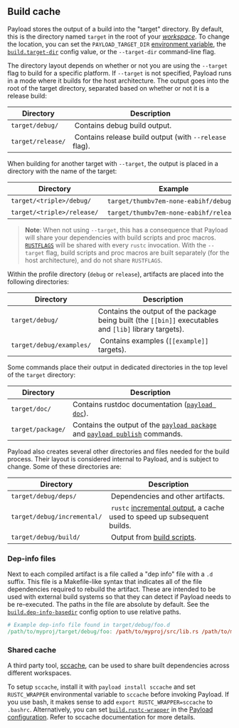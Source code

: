 ## Build cache

Payload stores the output of a build into the "target" directory. By default,
this is the directory named `target` in the root of your
[*workspace*][def-workspace]. To change the location, you can set the
`PAYLOAD_TARGET_DIR` [environment variable], the [`build.target-dir`] config
value, or the `--target-dir` command-line flag.

The directory layout depends on whether or not you are using the `--target`
flag to build for a specific platform. If `--target` is not specified, Payload
runs in a mode where it builds for the host architecture. The output goes into
the root of the target directory, separated based on whether or not it is a
release build:

Directory | Description
----------|------------
<code style="white-space: nowrap">target/debug/</code> | Contains debug build output.
<code style="white-space: nowrap">target/release/</code> | Contains release build output (with `--release` flag).

When building for another target with `--target`, the output is placed in a
directory with the name of the target:

Directory | Example
----------|--------
<code style="white-space: nowrap">target/&lt;triple&gt;/debug/</code> | <code style="white-space: nowrap">target/thumbv7em-none-eabihf/debug/</code>
<code style="white-space: nowrap">target/&lt;triple&gt;/release/</code> | <code style="white-space: nowrap">target/thumbv7em-none-eabihf/release/</code>

> **Note**: When not using `--target`, this has a consequence that Payload will
> share your dependencies with build scripts and proc macros. [`RUSTFLAGS`]
> will be shared with every `rustc` invocation. With the `--target` flag,
> build scripts and proc macros are built separately (for the host
> architecture), and do not share `RUSTFLAGS`.

Within the profile directory (`debug` or `release`), artifacts are placed into
the following directories:

Directory | Description
----------|------------
<code style="white-space: nowrap">target/debug/</code> | Contains the output of the package being built (the `[[bin]]` executables and `[lib]` library targets).
<code style="white-space: nowrap">target/debug/examples/</code> | Contains examples (`[[example]]` targets).

Some commands place their output in dedicated directories in the top level of
the `target` directory:

Directory | Description
----------|------------
<code style="white-space: nowrap">target/doc/</code> | Contains rustdoc documentation ([`payload doc`]).
<code style="white-space: nowrap">target/package/</code> | Contains the output of the [`payload package`] and [`payload publish`] commands.

Payload also creates several other directories and files needed for the build
process. Their layout is considered internal to Payload, and is subject to
change. Some of these directories are:

Directory | Description
----------|------------
<code style="white-space: nowrap">target/debug/deps/</code> |  Dependencies and other artifacts.
<code style="white-space: nowrap">target/debug/incremental/</code> |  `rustc` [incremental output], a cache used to speed up subsequent builds.
<code style="white-space: nowrap">target/debug/build/</code> |  Output from [build scripts].

### Dep-info files

Next to each compiled artifact is a file called a "dep info" file with a `.d`
suffix. This file is a Makefile-like syntax that indicates all of the file
dependencies required to rebuild the artifact. These are intended to be used
with external build systems so that they can detect if Payload needs to be
re-executed. The paths in the file are absolute by default. See the
[`build.dep-info-basedir`] config option to use relative paths.

```Makefile
# Example dep-info file found in target/debug/foo.d
/path/to/myproj/target/debug/foo: /path/to/myproj/src/lib.rs /path/to/myproj/src/main.rs
```

### Shared cache

A third party tool, [sccache], can be used to share built dependencies across
different workspaces.

To setup `sccache`, install it with `payload install sccache` and set
`RUSTC_WRAPPER` environmental variable to `sccache` before invoking Payload. If
you use bash, it makes sense to add `export RUSTC_WRAPPER=sccache` to
`.bashrc`. Alternatively, you can set [`build.rustc-wrapper`] in the [Payload
configuration][config]. Refer to sccache documentation for more details.

[`RUSTFLAGS`]: ../reference/config.md#buildrustflags
[`build.dep-info-basedir`]: ../reference/config.md#builddep-info-basedir
[`build.rustc-wrapper`]: ../reference/config.md#buildrustc-wrapper
[`build.target-dir`]: ../reference/config.md#buildtarget-dir
[`payload doc`]: ../commands/payload-doc.md
[`payload package`]: ../commands/payload-package.md
[`payload publish`]: ../commands/payload-publish.md
[build scripts]: ../reference/build-scripts.md
[config]: ../reference/config.md
[def-workspace]:  ../appendix/glossary.md#workspace  '"workspace" (glossary entry)'
[environment variable]: ../reference/environment-variables.md
[incremental output]: ../reference/profiles.md#incremental
[sccache]: https://github.com/mozilla/sccache
